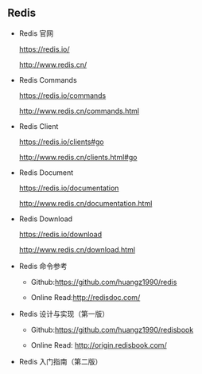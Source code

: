 ## Redis
- Redis 官网

  https://redis.io/
  
  http://www.redis.cn/
  
- Redis Commands

  https://redis.io/commands
  
  http://www.redis.cn/commands.html
  
- Redis Client

  https://redis.io/clients#go
  
  http://www.redis.cn/clients.html#go
  
- Redis Document

  https://redis.io/documentation
  
  http://www.redis.cn/documentation.html
  
- Redis Download

  https://redis.io/download
  
  http://www.redis.cn/download.html
  
- Redis 命令参考 

  - Github:https://github.com/huangz1990/redis
  
  - Online Read:http://redisdoc.com/
  
- Redis 设计与实现（第一版）

  - Github:https://github.com/huangz1990/redisbook
  
  - Online Read: http://origin.redisbook.com/
  
- Redis 入门指南（第二版）
  
